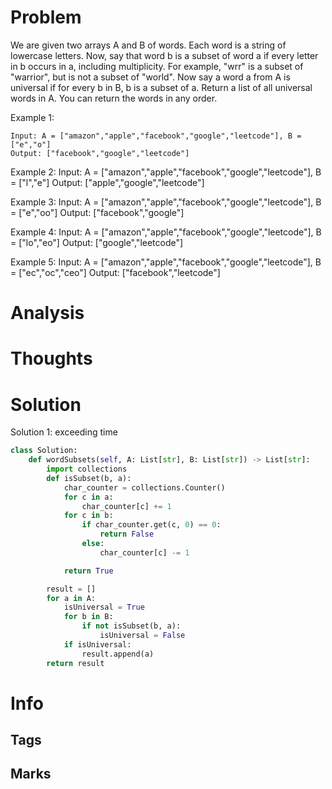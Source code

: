 # Problem
We are given two arrays A and B of words.  Each word is a string of lowercase letters.
Now, say that word b is a subset of word a if every letter in b occurs in a, including multiplicity.  For example, "wrr" is a subset of "warrior", but is not a subset of "world".
Now say a word a from A is universal if for every b in B, b is a subset of a. 
Return a list of all universal words in A.  You can return the words in any order.


Example 1:
```
Input: A = ["amazon","apple","facebook","google","leetcode"], B = ["e","o"]
Output: ["facebook","google","leetcode"]
```

Example 2:
Input: A = ["amazon","apple","facebook","google","leetcode"], B = ["l","e"]
Output: ["apple","google","leetcode"]

Example 3:
Input: A = ["amazon","apple","facebook","google","leetcode"], B = ["e","oo"]
Output: ["facebook","google"]

Example 4:
Input: A = ["amazon","apple","facebook","google","leetcode"], B = ["lo","eo"]
Output: ["google","leetcode"]

Example 5:
Input: A = ["amazon","apple","facebook","google","leetcode"], B = ["ec","oc","ceo"]
Output: ["facebook","leetcode"]
# Analysis

# Thoughts

# Solution
Solution 1: exceeding time 
```python
class Solution:
    def wordSubsets(self, A: List[str], B: List[str]) -> List[str]:
        import collections
        def isSubset(b, a):
            char_counter = collections.Counter()
            for c in a:
                char_counter[c] += 1
            for c in b:
                if char_counter.get(c, 0) == 0:
                    return False
                else:
                    char_counter[c] -= 1

            return True

        result = []
        for a in A:
            isUniversal = True
            for b in B:
                if not isSubset(b, a):
                    isUniversal = False
            if isUniversal:
                result.append(a)
        return result

```

# Info
## Tags


## Marks

[comment]: <timestamp:>
